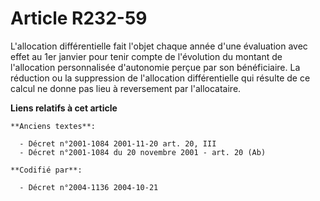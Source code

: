 # Article R232-59

L'allocation différentielle fait l'objet chaque année d'une évaluation avec effet au 1er janvier pour tenir compte de
l'évolution du montant de l'allocation personnalisée d'autonomie perçue par son bénéficiaire. La réduction ou la suppression
de l'allocation différentielle qui résulte de ce calcul ne donne pas lieu à reversement par l'allocataire.

**Liens relatifs à cet article**

	**Anciens textes**:

	  - Décret n°2001-1084 2001-11-20 art. 20, III
	  - Décret n°2001-1084 du 20 novembre 2001 - art. 20 (Ab)

	**Codifié par**:

	  - Décret n°2004-1136 2004-10-21
